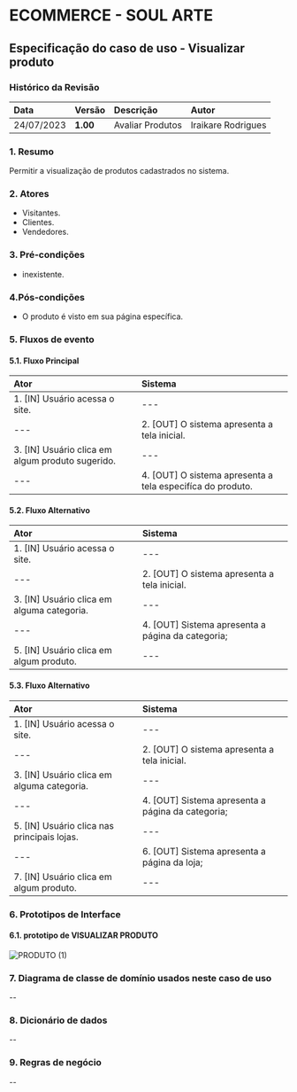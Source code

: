# ECOMMERCE - SOUL ARTE

## Especificação do caso de uso - Visualizar produto
### Histórico da Revisão
|  Data  | Versão | Descrição | Autor |
|:-------|:-------|:----------|:------|
| 24/07/2023 | **1.00** | Avaliar Produtos | Iraikare Rodrigues |


### 1. Resumo 
Permitir a visualização de produtos cadastrados no sistema.


### 2. Atores 
- Visitantes.
- Clientes.
- Vendedores.


### 3. Pré-condições
- inexistente.

### 4.Pós-condições
- O produto é visto em sua página específica.

### 5. Fluxos de evento

#### 5.1. Fluxo Principal 
|  Ator  | Sistema |
|:-------|:------- |
|1. [IN] Usuário acessa o site.| --- |
| --- |2. [OUT] O sistema apresenta a tela inicial.| --- |
|3. [IN] Usuário clica em algum produto sugerido.| --- |
| --- |4. [OUT] O sistema apresenta a tela especifíca do produto.| --- |

#### 5.2. Fluxo Alternativo
|  Ator  | Sistema |
|:-------|:------- |
|1. [IN] Usuário acessa o site.| --- |
| --- |2. [OUT] O sistema apresenta a tela inicial.| --- |
|3. [IN] Usuário clica em alguma categoria.| --- |
| --- |4. [OUT]  Sistema apresenta a página da categoria;| --- |
|5. [IN] Usuário clica em algum produto.| --- |

#### 5.3. Fluxo Alternativo
|  Ator  | Sistema |
|:-------|:------- |
|1. [IN] Usuário acessa o site.| --- |
| --- |2. [OUT] O sistema apresenta a tela inicial.| --- |
|3. [IN] Usuário clica em alguma categoria.| --- |
| --- |4. [OUT]  Sistema apresenta a página da categoria;| --- |
|5. [IN] Usuário clica nas principais lojas.| --- |
| --- |6. [OUT]  Sistema apresenta a página da loja;| --- |
|7. [IN] Usuário clica em algum produto.| --- |


### 6. Prototipos de Interface
#### 6.1. prototipo de VISUALIZAR PRODUTO
![PRODUTO (1)](https://github.com/PI-InfoWeb-CNAT/2023-Soul_Arte/assets/101957823/87a2b84a-2eae-406f-8c3f-23bcc7af2505)


### 7. Diagrama de classe de domínio usados neste caso de uso
--

### 8. Dicionário de dados
--

### 9. Regras de negócio
--
